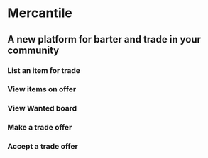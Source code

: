 # Mercantile
## A new platform for barter and trade in your community



### List an item for trade
### View items on offer
### View Wanted board
### Make a trade offer
### Accept a trade offer



